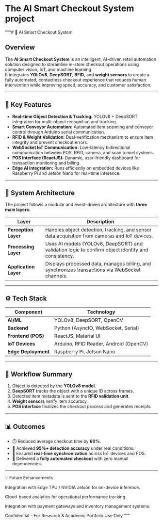 # The AI Smart Checkout System project

 """# 🛒 AI Smart Checkout System

## Overview
The **AI Smart Checkout System** is an intelligent, AI-driven retail automation solution designed to streamline in-store checkout operations using computer vision, IoT, and machine learning.  
It integrates **YOLOv8**, **DeepSORT**, **RFID**, and **weight sensors** to create a fully automated, contactless checkout experience that reduces human intervention while improving speed, accuracy, and customer satisfaction.

---

## 🚀 Key Features
- **Real-time Object Detection & Tracking:** YOLOv8 + DeepSORT integration for multi-object recognition and tracking.  
- **Smart Conveyor Automation:** Automated item scanning and conveyor control through Arduino serial communication.  
- **RFID & Weight Validation:** Dual-verification mechanism to ensure item integrity and prevent checkout errors.  
- **WebSocket IoT Communication:** Low-latency bidirectional communication between POS, RFID, camera, and scan tunnel systems.  
- **POS Interface (ReactJS):** Dynamic, user-friendly dashboard for transaction monitoring and billing.  
- **Edge AI Integration:** Runs efficiently on embedded devices like Raspberry Pi and Jetson Nano for real-time inference.

---

## 🧠 System Architecture
The project follows a modular and event-driven architecture with **three main layers**:

| Layer | Description |
|--------|--------------|
| **Perception Layer** | Handles object detection, tracking, and sensor data acquisition from cameras and IoT devices. |
| **Processing Layer** | Uses AI models (YOLOv8, DeepSORT) and validation logic to confirm object identity and consistency. |
| **Application Layer** | Displays processed data, manages billing, and synchronizes transactions via WebSocket channels. |

---

## ⚙️ Tech Stack
| Component | Technology |
|------------|-------------|
| **AI/ML** | YOLOv8, DeepSORT, OpenCV |
| **Backend** | Python (AsyncIO, WebSocket, Serial) |
| **Frontend (POS)** | ReactJS, Material UI |
| **IoT Devices** | Arduino, RFID Reader, Android (OpenCV) |
| **Edge Deployment** | Raspberry Pi, Jetson Nano |

---

## 🧩 Workflow Summary
1. Object is detected by the **YOLOv8 model**.  
2. **DeepSORT** tracks the object with a unique ID across frames.  
3. Detected item metadata is sent to the **RFID validation unit**.  
4. **Weight sensors** verify item accuracy.  
5. **POS interface** finalizes the checkout process and generates receipts.  

---

## 📊 Outcomes
- ⏱️ Reduced average checkout time by **60%**.  
- 🎯 Achieved **95%+ detection accuracy** under real conditions.  
- 🔄 Ensured **real-time synchronization** across IoT devices and POS.  
- 🧠 Delivered a **fully automated checkout** with zero manual dependencies.

---

💡 Future Enhancements

Integration with Edge TPU / NVIDIA Jetson for on-device inference.

Cloud-based analytics for operational performance tracking.

Integration with payment gateways and inventory management systems.

Confidential – For Research & Academic Portfolio Use Only
"""
